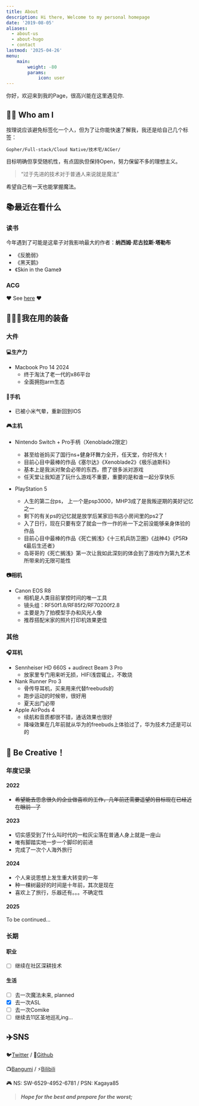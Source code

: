```yaml
---
title: About
description: Hi there, Welcome to my personal homepage
date: '2019-08-05'
aliases:
  - about-us
  - about-hugo
  - contact
lastmod: '2025-04-26'
menu:
    main: 
        weight: -80
        params: 
            icon: user
---
```


你好，欢迎来到我的Page，很高兴能在这里遇见你.

## 🙌🏼 Who am I

按理说应该避免标签化一个人，但为了让你能快速了解我，我还是给自己几个标签：

```
Gopher/Full-stack/Cloud Native/技术宅/ACGer/
```

目标明确但享受随机性，有点固执但保持Open，努力保留不多的理想主义。

> “过于先进的技术对于普通人来说就是魔法”

希望自己有一天也能掌握魔法。

## 📚最近在看什么

### 读书

今年遇到了可能是这辈子对我影响最大的作者：**纳西姆·尼古拉斯·塔勒布**

- 《反脆弱》
- 《黑天鹅》
- 《Skin in the Game》

### ACG

❤️ See [here](https://bgm.xiadong.info/report/kagaya85?year=2025) ❤️

## 👨🏻‍💻我在用的装备

### 大件

#### 💻生产力

* Macbook Pro 14 2024
  * 终于淘汰了老一代的x86平台
  * 全面拥抱arm生态

#### 📱手机

- 已被小米气晕，重新回到IOS


#### 🎮主机

* Nintendo Switch + Pro手柄（Xenoblade2限定）
    * 甚至给爸妈买了国行ns+健身环舞力全开，任天堂，你好伟大！
    * 目前心目中最棒的作品《塞尔达》《Xenoblade2》《极乐迪斯科》
    * 基本上是我派对聚会必带的东西，攒了很多派对游戏
    * 任天堂让我知道了玩什么游戏不重要，重要的是和谁一起分享快乐

* PlayStation 5
    * 人生的第二台ps， 上一个是psp3000，MHP3成了是我叛逆期的美好记忆之一
    * 剩下的有关ps的记忆就是放学后某家旧书店小房间里的ps2了
    * 入了日行，现在只要有空了就会一作一作的补一下之前没能够亲身体验的作品
    * 目前心目中最棒的作品《死亡搁浅》《十三机兵防卫圈》《战神4》《P5R》《最后生还者》
    * 岛哥哥的《死亡搁浅》第一次让我如此深刻的体会到了游戏作为第九艺术所带来的无限可能性


#### 📷相机

-   Canon EOS R8
    -   相机是人类目前掌控时间的唯一工具
    -   镜头组：RF50f1.8/RF85f2/RF70200f2.8
    -   主要是为了拍模型手办和风光人像
    -   推荐搭配米家的照片打印机效果更佳

### 其他

#### 🎧耳机

* Sennheiser HD 660S + audirect Beam 3 Pro
  * 放家里专门用来听无损，HIFI浅尝辄止，不敢烧
* Nank Runner Pro 3
  * 骨传导耳机，买来用来代替freebuds的
  * 跑步运动的时候带，很好用
  * 夏天出门必带
* Apple AirPods 4
  * 续航和音质都很不错，通话效果也很好
  * 降噪效果在几年前就从华为的freebuds上体验过了，华为技术力还是可以的

## 🚀 Be Creative！

### 年度记录

#### 2022

* ~~希望能去思念很久的企业做喜欢的工作，几年前还需要遥望的目标现在已经近在眼前--了~~

#### 2023

* 切实感受到了什么叫时代的一粒灰尘落在普通人身上就是一座山
* 唯有脚踏实地一步一个脚印的前进
* 完成了一次个人海外旅行

#### 2024

* 个人来说思想上发生重大转变的一年
* 种一棵树最好的时间是十年前，其次是现在
* 喜欢上了旅行，乐器还有。。。不确定性

#### 2025

To be continued...

### 长期

#### 职业

-   [ ] 继续在社区深耕技术

#### 生活

-   [ ] 去一次魔法未来, planned
-   [x] 去一次ASL
-   [ ] 去一次Comike
-   [ ] 继续去11区圣地巡礼ing...

## ✈️SNS

🐦[Twitter](https://twitter.com/kagaya_85) / 🐙[Github](https://github.com/kagaya85)

📺[Bangumi](https://bangumi.tv/user/kagaya85) / ⚡️[Bilibili](https://space.bilibili.com/7373154)

🎮 NS: SW-6529-4952-6781 / PSN: Kagaya85

> ***Hope for the best and prepare for the worst;***
